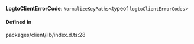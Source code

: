**LogtoClientErrorCode**: `NormalizeKeyPaths`<typeof `logtoClientErrorCodes`\>

#### Defined in

packages/client/lib/index.d.ts:28
